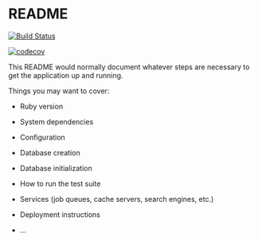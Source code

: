# README

[![Build Status](https://travis-ci.org/watsy0007/putong.svg?branch=develop)](https://travis-ci.org/watsy0007/putong)

[![codecov](https://codecov.io/gh/watsy0007/putong/branch/master/graph/badge.svg)](https://codecov.io/gh/watsy0007/putong)


This README would normally document whatever steps are necessary to get the
application up and running.

Things you may want to cover:

* Ruby version

* System dependencies

* Configuration

* Database creation

* Database initialization

* How to run the test suite

* Services (job queues, cache servers, search engines, etc.)

* Deployment instructions

* ...
